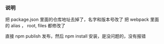 ### 说明
把 package.json 里面的仓库地址去掉了，名字和版本号改了
把 webpack 里面的 alias ， root, files 都修改了

直接 npm publish 发布，然后 npm install 安装，是没问题的，没有报错
